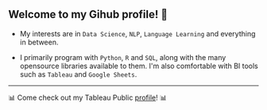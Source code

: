 ## Welcome to my Gihub profile! 👋


- My interests are in `Data Science`, `NLP`, `Language Learning` and everything in between.

- I primarily program with `Python`, `R` and `SQL`, along with the many opensource libraries available to them. I'm also comfortable with BI tools such as `Tableau` and `Google Sheets`.

---

📊 Come check out my Tableau Public [profile](https://public.tableau.com/app/profile/joshdavham)! 📊
